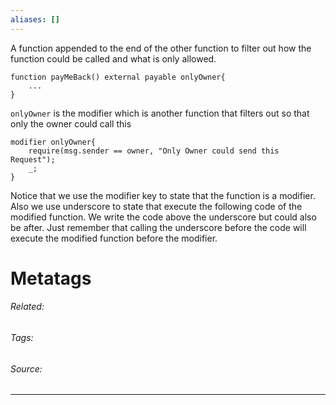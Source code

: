 ```yaml
---
aliases: []
---
```

A function appended to the end of the other function to filter out how the function could be called and what is only allowed. 

```solidity
function payMeBack() external payable onlyOwner{
	...
}
```

`onlyOwner` is the modifier which is another function that filters out so that only the owner could call this
```solidity
modifier onlyOwner{
	require(msg.sender == owner, "Only Owner could send this Request");
	_;
}
```

Notice that we use the modifier key to state that the function is a modifier. Also we use underscore to state that execute the following code of the modified function. We write the code above the underscore but could also be after. Just remember that calling the underscore before the code will execute the modified function before the modifier. 








# Metatags
###### Related: 
###### Tags: 
###### Source: 

---
